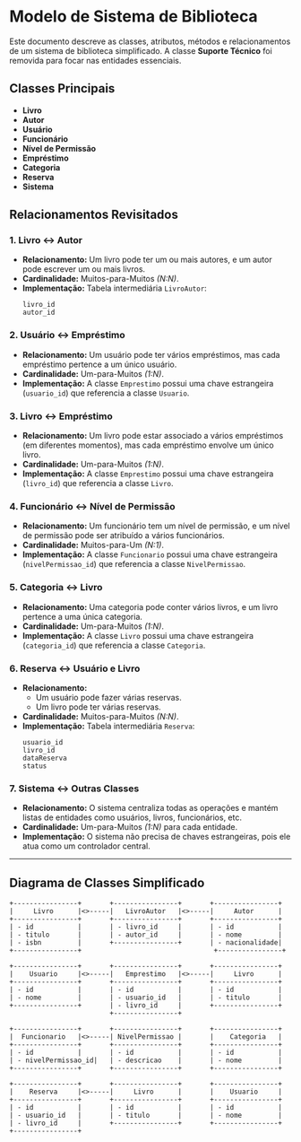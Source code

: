 # Modelo de Sistema de Biblioteca

Este documento descreve as classes, atributos, métodos e relacionamentos de um sistema de biblioteca simplificado. A classe **Suporte Técnico** foi removida para focar nas entidades essenciais.

## **Classes Principais**
- **Livro**
- **Autor**
- **Usuário**
- **Funcionário**
- **Nível de Permissão**
- **Empréstimo**
- **Categoria**
- **Reserva**
- **Sistema**

## **Relacionamentos Revisitados**

### **1. Livro ↔ Autor**
- **Relacionamento:** Um livro pode ter um ou mais autores, e um autor pode escrever um ou mais livros.
- **Cardinalidade:** Muitos-para-Muitos *(N:N)*.
- **Implementação:** Tabela intermediária `LivroAutor`:
  ```
  livro_id
  autor_id
  ```

### **2. Usuário ↔ Empréstimo**
- **Relacionamento:** Um usuário pode ter vários empréstimos, mas cada empréstimo pertence a um único usuário.
- **Cardinalidade:** Um-para-Muitos *(1:N)*.
- **Implementação:** A classe `Emprestimo` possui uma chave estrangeira (`usuario_id`) que referencia a classe `Usuario`.

### **3. Livro ↔ Empréstimo**
- **Relacionamento:** Um livro pode estar associado a vários empréstimos (em diferentes momentos), mas cada empréstimo envolve um único livro.
- **Cardinalidade:** Um-para-Muitos *(1:N)*.
- **Implementação:** A classe `Emprestimo` possui uma chave estrangeira (`livro_id`) que referencia a classe `Livro`.

### **4. Funcionário ↔ Nível de Permissão**
- **Relacionamento:** Um funcionário tem um nível de permissão, e um nível de permissão pode ser atribuído a vários funcionários.
- **Cardinalidade:** Muitos-para-Um *(N:1)*.
- **Implementação:** A classe `Funcionario` possui uma chave estrangeira (`nivelPermissao_id`) que referencia a classe `NivelPermissao`.

### **5. Categoria ↔ Livro**
- **Relacionamento:** Uma categoria pode conter vários livros, e um livro pertence a uma única categoria.
- **Cardinalidade:** Um-para-Muitos *(1:N)*.
- **Implementação:** A classe `Livro` possui uma chave estrangeira (`categoria_id`) que referencia a classe `Categoria`.

### **6. Reserva ↔ Usuário e Livro**
- **Relacionamento:**
  - Um usuário pode fazer várias reservas.
  - Um livro pode ter várias reservas.
- **Cardinalidade:** Muitos-para-Muitos *(N:N)*.
- **Implementação:** Tabela intermediária `Reserva`:
  ```
  usuario_id
  livro_id
  dataReserva
  status
  ```

### **7. Sistema ↔ Outras Classes**
- **Relacionamento:** O sistema centraliza todas as operações e mantém listas de entidades como usuários, livros, funcionários, etc.
- **Cardinalidade:** Um-para-Muitos *(1:N)* para cada entidade.
- **Implementação:** O sistema não precisa de chaves estrangeiras, pois ele atua como um controlador central.

---

## **Diagrama de Classes Simplificado**

```plaintext
+----------------+       +----------------+       +----------------+
|     Livro      |<>-----|   LivroAutor   |<>-----|     Autor      |
+----------------+       +----------------+       +----------------+
| - id           |       | - livro_id     |       | - id           |
| - titulo       |       | - autor_id     |       | - nome         |
| - isbn         |       +----------------+       | - nacionalidade|
+----------------+                                 +----------------+

+----------------+       +----------------+       +----------------+
|    Usuario     |<>-----|   Emprestimo   |<>-----|     Livro      |
+----------------+       +----------------+       +----------------+
| - id           |       | - id           |       | - id           |
| - nome         |       | - usuario_id   |       | - titulo       |
+----------------+       | - livro_id     |       +----------------+
                         +----------------+

+----------------+       +----------------+       +----------------+
|  Funcionario   |<>-----| NivelPermissao |       |    Categoria   |
+----------------+       +----------------+       +----------------+
| - id           |       | - id           |       | - id           |
| - nivelPermissao_id|   | - descricao    |       | - nome         |
+----------------+       +----------------+       +----------------+

+----------------+       +----------------+       +----------------+
|    Reserva     |<>-----|     Livro      |       |    Usuario     |
+----------------+       +----------------+       +----------------+
| - id           |       | - id           |       | - id           |
| - usuario_id   |       | - titulo       |       | - nome         |
| - livro_id     |       +----------------+       +----------------+
+----------------+
```


